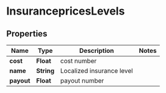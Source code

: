 
# InsurancepricesLevels

## Properties
Name | Type | Description | Notes
------------ | ------------- | ------------- | -------------
**cost** | **Float** | cost number | 
**name** | **String** | Localized insurance level | 
**payout** | **Float** | payout number | 



